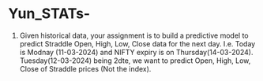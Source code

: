 # Yun_STATs-

1.  Given historical data, your assignment is to build a predictive model to predict Straddle Open, High, Low, Close data for the next day. I.e. Today is Modnay (11-03-2024) and NIFTY expiry is on Thursday(14-03-2024). Tuesday(12-03-2024) being 2dte, we want to predict Open, High, Low, Close of Straddle prices (Not the index).
